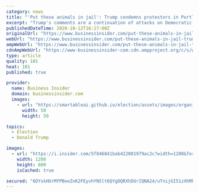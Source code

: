 ```yaml
---
category: news
title: "'Put these animals in jail': Trump condemns protestors in Portland and continues his 'law and order' campaign rhetoric"
excerpt: "Trump's comments are a continuation of attacks on Democratic presidential candidate Joe Biden, who he has claimed is weak on \"law and order.\""
publishedDateTime: 2020-10-12T16:27:00Z
originalUrl: "https://www.businessinsider.com/put-these-animals-in-jail-trump-condemns-protestors-in-portland-2020-10"
webUrl: "https://www.businessinsider.com/put-these-animals-in-jail-trump-condemns-protestors-in-portland-2020-10"
ampWebUrl: "https://www.businessinsider.com/put-these-animals-in-jail-trump-condemns-protestors-in-portland-2020-10?amp"
cdnAmpWebUrl: "https://www-businessinsider-com.cdn.ampproject.org/c/s/www.businessinsider.com/put-these-animals-in-jail-trump-condemns-protestors-in-portland-2020-10?amp"
type: article
quality: 101
heat: 101
published: true

provider:
  name: Business Insider
  domain: businessinsider.com
  images:
    - url: "https://smartableai.github.io/election/assets/images/organizations/businessinsider.com-50x50.jpg"
      width: 50
      height: 50

topics:
  - Election
  - Donald Trump

images:
  - url: "https://i.insider.com/5f846841bab422001979ac2c?width=1200&format=jpeg"
    width: 1200
    height: 600
    isCached: true

secured: "6DYskHUrMfPBeeZnK2FEyvhYNSlt6QYgDQRXhDUrIQNA24/uTnijGI51zXhMkSiykLv4qhxtFKBD6gjtdFQ90oNquO9/kFzy0D7msKrsd2WqT4iykNrypPCx3t67EJuGJ36U6FW7eSdSPHREVWUiMrqWjCwdZyGu5mK8XmWwniVbiuNBCaEw1rT92wvOG0rxEr3PKsgMZLGbtWxsFhM1059ng+9BVwGqELL8sGA1gS3C2SdzfOJ88KLQJgM350om+tNaD+2h0TYapHhl4kcJGPBTv2WpXLG2olFmdseIzzhMAKkpiZLntgov69STb0lFwquHvUQSC77mMJdMRuI6AIEJdxLbIC05nw9N3nv7E8A=;/SPPIH/JOne7hnmLCBL9Tg=="
---
```


